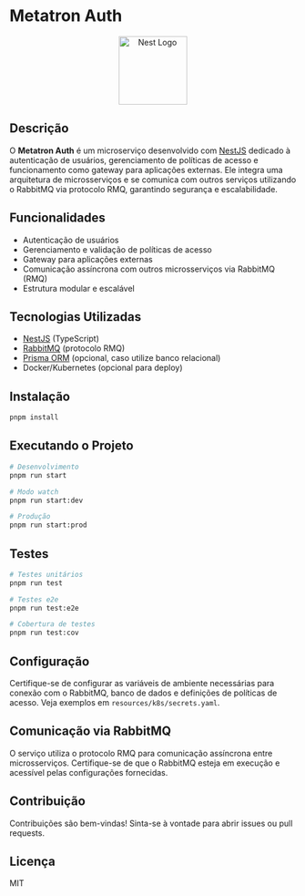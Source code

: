 # Metatron Auth

<p align="center">
  <a href="http://nestjs.com/" target="blank"><img src="https://nestjs.com/img/logo-small.svg" width="120" alt="Nest Logo" /></a>
</p>

## Descrição

O **Metatron Auth** é um microserviço desenvolvido com [NestJS](https://nestjs.com/) dedicado à autenticação de usuários, gerenciamento de políticas de acesso e funcionamento como gateway para aplicações externas. Ele integra uma arquitetura de microsserviços e se comunica com outros serviços utilizando o RabbitMQ via protocolo RMQ, garantindo segurança e escalabilidade.

## Funcionalidades

- Autenticação de usuários
- Gerenciamento e validação de políticas de acesso
- Gateway para aplicações externas
- Comunicação assíncrona com outros microsserviços via RabbitMQ (RMQ)
- Estrutura modular e escalável

## Tecnologias Utilizadas

- [NestJS](https://nestjs.com/) (TypeScript)
- [RabbitMQ](https://www.rabbitmq.com/) (protocolo RMQ)
- [Prisma ORM](https://www.prisma.io/) (opcional, caso utilize banco relacional)
- Docker/Kubernetes (opcional para deploy)

## Instalação

```bash
pnpm install
```

## Executando o Projeto

```bash
# Desenvolvimento
pnpm run start

# Modo watch
pnpm run start:dev

# Produção
pnpm run start:prod
```

## Testes

```bash
# Testes unitários
pnpm run test

# Testes e2e
pnpm run test:e2e

# Cobertura de testes
pnpm run test:cov
```

## Configuração

Certifique-se de configurar as variáveis de ambiente necessárias para conexão com o RabbitMQ, banco de dados e definições de políticas de acesso. Veja exemplos em `resources/k8s/secrets.yaml`.

## Comunicação via RabbitMQ

O serviço utiliza o protocolo RMQ para comunicação assíncrona entre microsserviços. Certifique-se de que o RabbitMQ esteja em execução e acessível pelas configurações fornecidas.

## Contribuição

Contribuições são bem-vindas! Sinta-se à vontade para abrir issues ou pull requests.

## Licença

MIT

